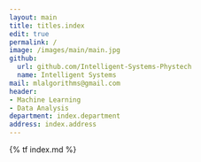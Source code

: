 ```yaml
---
layout: main
title: titles.index
edit: true
permalink: /
image: /images/main/main.jpg
github: 
  url: github.com/Intelligent-Systems-Phystech
  name: Intelligent Systems
mail: mlalgorithms@gmail.com
header:
- Machine Learning
- Data Analysis
department: index.department
address: index.address
---
```


{% tf index.md %}